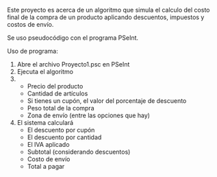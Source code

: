 Este proyecto es acerca de un algoritmo que simula el calculo del costo final de la compra de un producto aplicando descuentos, impuestos y costos de envío.

Se uso pseudocódigo con el programa PSeInt.

Uso de programa:
1. Abre el archivo Proyecto1.psc en PSeInt
2. Ejecuta el algoritmo
3. - Precio del producto
   - Cantidad de artículos
   - Si tienes un cupón, el valor del porcentaje de descuento
   - Peso total de la compra
   - Zona de envío (entre las opciones que hay)
4. El sistema calculará
   - El descuento por cupón
   - El descuento por cantidad
   - El IVA aplicado
   - Subtotal (considerando descuentos)
   - Costo de envío
   - Total a pagar
